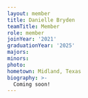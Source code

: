```yaml
---
layout: member
title: Danielle Bryden
teamTitle: Member
role: member
joinYear: '2021'
graduationYear: '2025'
majors: 
minors: 
photo: 
hometown: Midland, Texas
biography: >-
  Coming soon!
---
```

